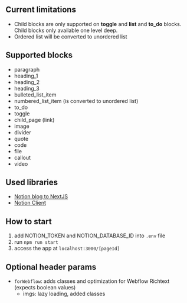 ## Current limitations

-  Child blocks are only supported on **toggle** and **list** and **to_do** blocks. Child blocks only available one level deep.
-  Ordered list will be converted to unordered list

## Supported blocks

-  paragraph
-  heading_1
-  heading_2
-  heading_3
-  bulleted_list_item
-  numbered_list_item (is converted to unordered list)
-  to_do
-  toggle
-  child_page (link)
-  image
-  divider
-  quote
-  code
-  file
-  callout
-  video

## Used libraries

-  [Notion blog to NextJS](https://github.com/samuelkraft/notion-blog-nextjs)
-  [Notion Client](https://github.com/samuelkraft/notion-blog-nextjs)

## How to start

1. add NOTION_TOKEN and NOTION_DATABASE_ID into `.env` file
2. run `npm run start`
3. access the app at `localhost:3000/[pageId]`

## Optional header params

-  `forWebflow`: adds classes and optimization for Webflow Richtext (expects boolean values)
   -  imgs: lazy loading, added classes
